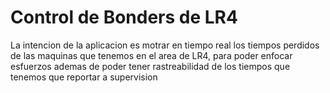 Control de Bonders de LR4
=========================

La intencion de la aplicacion es motrar en tiempo real los tiempos perdidos de las maquinas que tenemos en el area de LR4, para poder enfocar esfuerzos ademas de poder tener rastreabilidad de los tiempos que tenemos que reportar a supervision
